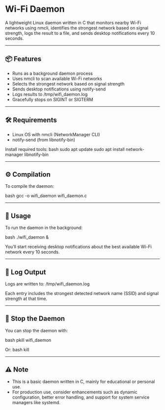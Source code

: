 # Wi-Fi Daemon

A lightweight Linux daemon written in C that monitors nearby Wi-Fi networks using nmcli, identifies the strongest network based on signal strength, logs the result to a file, and sends desktop notifications every 10 seconds.

---

## 📦 Features

- Runs as a background daemon process
- Uses nmcli to scan available Wi-Fi networks
- Selects the strongest network based on signal strength
- Sends desktop notifications using notify-send
- Logs results to /tmp/wifi_daemon.log
- Gracefully stops on SIGINT or SIGTERM

---

## 🛠️ Requirements

- Linux OS with nmcli (NetworkManager CLI)
- notify-send (from libnotify-bin)

Install required tools:
bash
sudo apt update
sudo apt install network-manager libnotify-bin


---

## ⚙️ Compilation

To compile the daemon:

bash
gcc -o wifi_daemon wifi_daemon.c


---

## 🚀 Usage

To run the daemon in the background:

bash
./wifi_daemon &


You’ll start receiving desktop notifications about the best available Wi-Fi network every 10 seconds.

---

## 📄 Log Output

Logs are written to:
/tmp/wifi_daemon.log


Each entry includes the strongest detected network name (SSID) and signal strength at that time.

---

## 🛑 Stop the Daemon

You can stop the daemon with:

bash
pkill wifi_daemon


Or:
bash
kill <PID>


---

## ⚠️ Note

- This is a basic daemon written in C, mainly for educational or personal use.
- For production use, consider enhancements such as dynamic configuration, better error handling, and support for system service managers like systemd.
